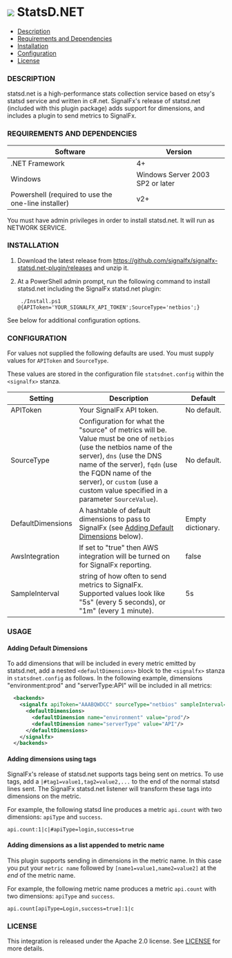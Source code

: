 # ![](https://github.com/signalfx/integrations/blob/master/win-statsd.net/img/integrations_windows.png) StatsD.NET

- [Description](#description)
- [Requirements and Dependencies](#requirements-and-dependencies)
- [Installation](#installation)
- [Configuration](#configuration)
- [License](#license)

### DESCRIPTION

statsd.net is a high-performance stats collection service based on etsy's statsd service and written in c#.net. SignalFx's release of statsd.net (included with this plugin package) adds support for dimensions, and includes a plugin to send metrics to SignalFx.

### REQUIREMENTS AND DEPENDENCIES

| Software          | Version        |
|-------------------|----------------|
| .NET Framework    |  4+ |
| Windows   | Windows Server 2003 SP2 or later |  
| Powershell (required to use the one-line installer) | v2+ |

You must have admin privileges in order to install statsd.net. It will run as NETWORK SERVICE.

### INSTALLATION

1. Download the latest release from https://github.com/signalfx/signalfx-statsd.net-plugin/releases and unzip it.

2. At a PowerShell admin prompt, run the following command to install statsd.net including the SignalFx statsd.net plugin:

        ./Install.ps1 @{APIToken='YOUR_SIGNALFX_API_TOKEN';SourceType='netbios';}

See below for additional configuration options.

### CONFIGURATION

For values not supplied the following defaults are used. You must supply values for `APIToken` and `SourceType`.

These values are stored in the configuration file `statsdnet.config` within the `<signalfx>` stanza.

| Setting            | Description     | Default  |
|--------------------|----------------------------|----------|
| APIToken | Your SignalFx API token. | No default. |
| SourceType | Configuration for what the "source" of metrics will be. Value must be one of `netbios` (use the netbios name of the server), `dns` (use the DNS name of the server), `fqdn` (use the FQDN name of the server), or `custom` (use a custom value specified in a parameter `SourceValue`). | No default. |
| DefaultDimensions | A hashtable of default dimensions to pass to SignalFx (see [Adding Default Dimensions](#adding-default-dimensions) below). | Empty dictionary. |
| AwsIntegration | If set to "true" then AWS integration will be turned on for SignalFx reporting. | false |
| SampleInterval | string of how often to send metrics to SignalFx. Supported values look like "5s" (every 5 seconds), or "1m" (every 1 minute). | 5s |

### USAGE

#### Adding Default Dimensions
To add dimensions that will be included in every metric emitted by statsd.net, add a nested `<defaultDimensions>` block to the `<signalfx>` stanza in `statsdnet.config` as follows. In the following example, dimensions "environment:prod" and "serverType:API" will be included in all metrics:

```xml
  <backends>
    <signalfx apiToken="AAABQWDCC" sourceType="netbios" sampleInterval="00:00:05">
      <defaultDimensions>
        <defaultDimension name="environment" value="prod"/>
        <defaultDimension name="serverType" value="API"/>
      </defaultDimensions>
    </signalfx>
  </backends>
```

#### Adding dimensions using tags
SignalFx's release of statsd.net supports tags being sent on metrics. To use tags, add a `|#tag1=value1,tag2=value2,...` to the end of the normal statsd lines sent. The SignalFx statsd.net listener will transform these tags into dimensions on the metric.

For example, the following statsd line produces a metric `api.count` with two dimensions: `apiType` and `success`.

 ```
 api.count:1|c|#apiType=login,success=true
 ```

#### Adding dimensions as a list appended to metric name

This plugin supports sending in dimensions in the metric name. In this case you put your `metric name` followed by `[name1=value1,name2=value2]` at the *end* of the metric name.

For example, the following metric name produces a metric `api.count` with two dimensions: `apiType` and `success`.

 ```
 api.count[apiType=Login,success=true]:1|c
 ```

### LICENSE

This integration is released under the Apache 2.0 license. See [LICENSE](./LICENSE) for more details.
